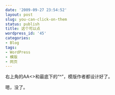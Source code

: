 ```yaml
---
date: '2009-09-27 23:54:52'
layout: post
slug: you-can-click-on-them
status: publish
title: 这个可以点
wordpress_id: '45'
categories:
- Blog
tags:
- WordPress
- 模版
- 网页
---
```


右上角的AA<>和最底下的“^”，模版作者都设计好了。

嗯，没了。
